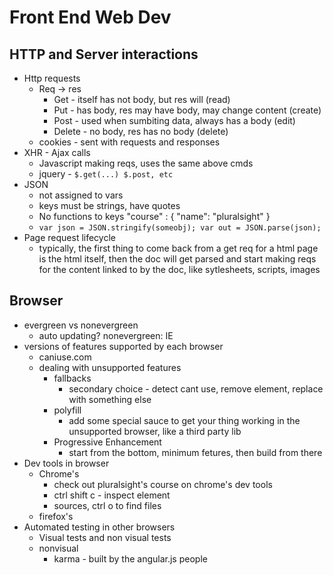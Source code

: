 # Front End Web Dev

## HTTP and Server interactions
* Http requests
	* Req -> res
		* Get - itself has not body, but res will (read)
		* Put - has body, res may have body, may change content (create)
		* Post - used when sumbiting data, always has a body (edit)
		* Delete - no body, res has no body (delete)
	* cookies - sent with requests and responses
* XHR - Ajax calls
	* Javascript making reqs, uses the same above cmds
	* jquery - `$.get(...) $.post, etc`
* JSON
	* not assigned to vars
	* keys must be strings, have quotes
	* No functions to keys
			 "course" : {
				"name": "pluralsight"
				}
	* `var json = JSON.stringify(someobj); var out = JSON.parse(json);`
* Page request lifecycle
	* typically, the first thing to come back from a get req for a html page is the html itself, then the doc will get parsed and start making reqs for the content linked to by the doc, like sytlesheets, scripts, images

## Browser
* evergreen vs nonevergreen
	* auto updating? nonevergreen: IE
* versions of features supported by each browser
	* caniuse.com
	* dealing with unsupported features
		* fallbacks
			* secondary choice - detect cant use, remove element, replace with something else
		* polyfill
			* add some special sauce to get your thing working in the unsupported browser, like a third party lib
		* Progressive Enhancement
			* start from the bottom, minimum fetures, then build from there
* Dev tools in browser
	* Chrome's
		* check out pluralsight's course on chrome's dev tools
		* ctrl shift c - inspect element
		* sources, ctrl o to find files
	* firefox's
* Automated testing in other browsers
	* Visual tests and non visual tests
	* nonvisual
		* karma - built by the angular.js people

